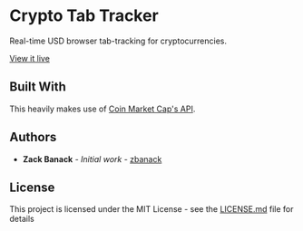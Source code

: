 # Crypto Tab Tracker

Real-time USD browser tab-tracking for cryptocurrencies.

[View it live](https://banack.me/crypto?track=raiblocks)

## Built With

This heavily makes use of [Coin Market Cap's API](https://api.coinmarketcap.com).

## Authors

* **Zack Banack** - *Initial work* - [zbanack](https://github.com/zbanack)

## License

This project is licensed under the MIT License - see the [LICENSE.md](LICENSE.md) file for details